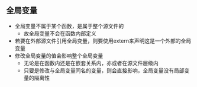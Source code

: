 ## 全局变量

* 全局变量不属于某个函数，是属于整个源文件的
  * 故全局变量不会在函数内部定义
* 若要在外部源文件引用全局变量，则要使用extern来声明这是一个外部的全局变量
* 修改全局变量的值会影响整个全局变量
  * 无论是在函数内还是在嵌套关系内，亦或者在源文件层级内
  * 只要是修改与全局变量同名的变量，则会直接影响，全局变量没有局部变量的隔离性


